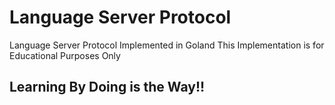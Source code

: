 # Language Server Protocol

Language Server Protocol Implemented in Goland
This Implementation is for Educational Purposes Only

## Learning By Doing is the Way!!
